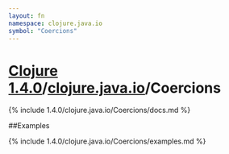 ```yaml
---
layout: fn
namespace: clojure.java.io
symbol: "Coercions"
---
```


# [Clojure 1.4.0](../../)/[clojure.java.io](../)/Coercions

{% include 1.4.0/clojure.java.io/Coercions/docs.md %}

##Examples

{% include 1.4.0/clojure.java.io/Coercions/examples.md %}

